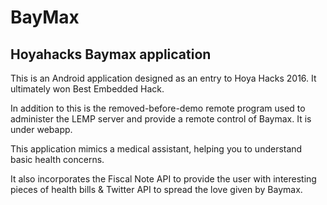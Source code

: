 # BayMax
Hoyahacks Baymax application
--

This is an Android application designed as an entry to Hoya Hacks 2016. It ultimately won Best Embedded Hack.

In addition to this is the removed-before-demo remote program used to administer the LEMP server and provide a remote control of Baymax.
It is under webapp.

This application mimics a medical assistant, helping you to understand basic health concerns.

It also incorporates the Fiscal Note API to provide the user with interesting pieces of health bills & Twitter API to spread the love given by Baymax.


